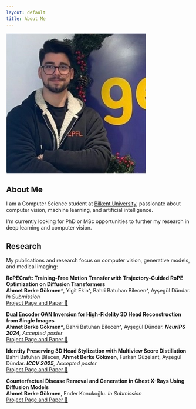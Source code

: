 ```yaml
---
layout: default
title: About Me
---
```


<img src="assets/img/me.jpeg" alt="Berke Gökmen">

## About Me

I am a Computer Science student at <a href="https://w3.bilkent.edu.tr/">Bilkent University</a>, passionate about computer vision, machine learning, and artificial intelligence.

I'm currently looking for PhD or MSc opportunities to further my research in deep learning and computer vision.

## Research

My publications and research focus on computer vision, generative models, and medical imaging:

**RoPECraft: Training-Free Motion Transfer with Trajectory-Guided RoPE Optimization on Diffusion Transformers**  
**Ahmet Berke Gökmen^**, Yigit Ekin^, Bahri Batuhan Bilecen^, Ayşegül Dündar. _In Submission_  
[Project Page and Paper 🔗](https://berkegokmen1.github.io/RoPECraft/)

**Dual Encoder GAN Inversion for High-Fidelity 3D Head Reconstruction from Single Images**  
**Ahmet Berke Gökmen^**, Bahri Batuhan Bilecen^, Ayşegül Dündar. _**NeurIPS 2024**, Accepted poster_  
[Project Page and Paper 🔗](https://berkegokmen1.github.io/dual-enc-3d-gan-inv/)

**Identity Preserving 3D Head Stylization with Multiview Score Distillation**  
Bahri Batuhan Bilecen, **Ahmet Berke Gökmen**, Furkan Güzelant, Ayşegül Dündar. _**ICCV 2025**, Accepted poster_  
[Project Page and Paper 🔗](https://three-bee.github.io/head_stylization/)

**Counterfactual Disease Removal and Generation in Chest X-Rays Using Diffusion Models**  
**Ahmet Berke Gökmen**, Ender Konukoğlu. _In Submission_  
[Project Page and Paper 🔗](https://berkegokmen1.github.io/counterfactual-disease-removal-and-generation-chest-xray/)
